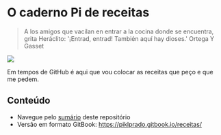 # O caderno Pi de receitas

> A los amigos que vacilan en entrar a la cocina donde se encuentra, grita Heráclito:
> '¡Entrad, entrad! También aquí hay dioses.'
> Ortega Y Gasset

![](figs/pie.png)


Em tempos de GitHub é aqui que vou colocar as receitas que peço e que me pedem.

## Conteúdo

 * Navegue pelo  [sumário](SUMMARY.md) deste repositório
 * Versão em formato GitBook: https://piklprado.gitbook.io/receitas/


